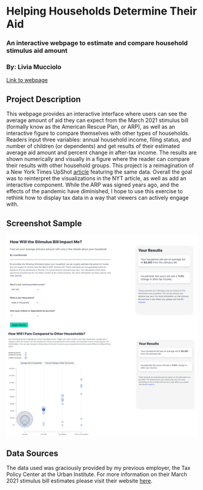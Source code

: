 
# Helping Households Determine Their Aid
### An interactive webpage to estimate and compare household stimulus aid amount

### By: Livia Mucciolo

[Link to webpage](https://lmucciolo.github.io/stimulus_aid_viz/)

## Project Description

This webpage provides an interactive interface where users can see the average 
amount of aid they can expect from the March 2021 stimulus bill (formally know as
the American Rescue Plan, or ARP), as well as an 
interactive figure to compare themselves with other types of households. Readers 
input three variables: annual household income, filing status, and number of
children (or dependents) and get results of their estimated average aid amount
and percent change in after-tax income. The results are shown numerically 
and visually in a figure where the reader can compare their results with other
household groups. This project is a reimagination of a New York Times UpShot
[article](https://www.nytimes.com/2021/03/12/upshot/stimulus-bill-money-families.html)
featuring the same data. Overall the goal was to reinterpret the visualizations 
in the NYT article, as well as add an interactive component. While the ARP was 
signed years ago, and the effects of the pandemic have diminished, 
I hope to use this exercise to rethink how to display tax data in a way that 
viewers can actively engage with. 

## Screenshot Sample
![](screenshot1.png)
![](screenshot2.png)
## Data Sources
The data used was graciously provided by my previous employer, the Tax Policy Center
at the Urban Institute. For more information on their March 2021 stimulus bill
estimates please visit their website [here](https://taxpolicycenter.org/taxvox/tpc-releases-new-distributional-analysis-pandemic-relief-bill).
